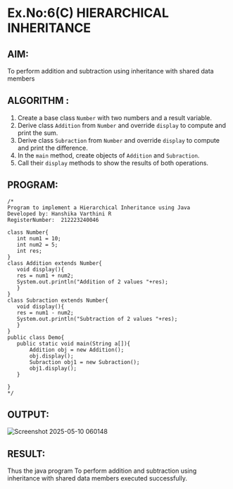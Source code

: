 # Ex.No:6(C)             HIERARCHICAL INHERITANCE 

## AIM:
  To perform addition and subtraction using inheritance with shared data members

## ALGORITHM :

1. Create a base class `Number` with two numbers and a result variable.
2. Derive class `Addition` from `Number` and override `display` to compute and print the sum.
3. Derive class `Subraction` from `Number` and override `display` to compute and print the difference.
4. In the `main` method, create objects of `Addition` and `Subraction`.
5. Call their `display` methods to show the results of both operations.

## PROGRAM:
 ```
/*
Program to implement a Hierarchical Inheritance using Java
Developed by: Hanshika Varthini R
RegisterNumber:  212223240046

class Number{
    int num1 = 10;
    int num2 = 5;
    int res;
}
class Addition extends Number{
    void display(){
    res = num1 + num2;
    System.out.println("Addition of 2 values "+res);
    }
}
class Subraction extends Number{
    void display(){
    res = num1 - num2;
    System.out.println("Subtraction of 2 values "+res);
    }
}
public class Demo{
    public static void main(String a[]){
        Addition obj = new Addition();
        obj.display();
        Subraction obj1 = new Subraction();
        obj1.display();
    }

}
*/
```

## OUTPUT:
![Screenshot 2025-05-10 060148](https://github.com/user-attachments/assets/d4763aa6-8330-49c2-9f9d-156cb965914a)


## RESULT:
Thus the java program To perform addition and subtraction using inheritance with shared data members executed successfully.






